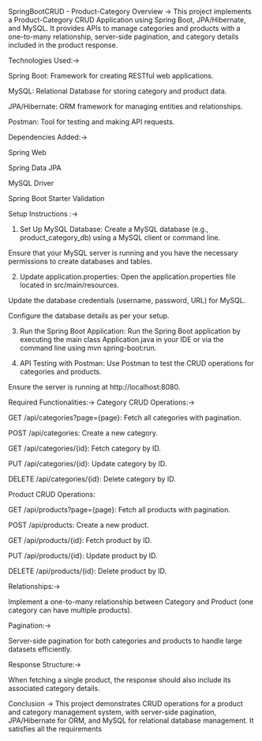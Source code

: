SpringBootCRUD - 
Product-Category
Overview ->
This project implements a Product-Category CRUD Application using Spring Boot, JPA/Hibernate, and MySQL. It provides APIs to manage categories and products with a one-to-many relationship, server-side pagination, and category details included in the product response.

Technologies Used:->

Spring Boot: Framework for creating RESTful web applications.

MySQL: Relational Database for storing category and product data.

JPA/Hibernate: ORM framework for managing entities and relationships.

Postman: Tool for testing and making API requests.

Dependencies Added:->

Spring Web

Spring Data JPA

MySQL Driver

Spring Boot Starter Validation

Setup Instructions :->
1. Set Up MySQL Database:
Create a MySQL database (e.g., product_category_db) using a MySQL client or command line.

Ensure that your MySQL server is running and you have the necessary permissions to create databases and tables.

2. Update application.properties:
Open the application.properties file located in src/main/resources.

Update the database credentials (username, password, URL) for MySQL.

Configure the database details as per your setup.

3. Run the Spring Boot Application:
Run the Spring Boot application by executing the main class Application.java in your IDE or via the command line using mvn spring-boot:run.

4. API Testing with Postman:
Use Postman to test the CRUD operations for categories and products.

Ensure the server is running at http://localhost:8080.

Required Functionalities:->
Category CRUD Operations:->

GET /api/categories?page={page}: Fetch all categories with pagination.

POST /api/categories: Create a new category.

GET /api/categories/{id}: Fetch category by ID.

PUT /api/categories/{id}: Update category by ID.

DELETE /api/categories/{id}: Delete category by ID.

Product CRUD Operations:

GET /api/products?page={page}: Fetch all products with pagination.

POST /api/products: Create a new product.

GET /api/products/{id}: Fetch product by ID.

PUT /api/products/{id}: Update product by ID.

DELETE /api/products/{id}: Delete product by ID.

Relationships:->

Implement a one-to-many relationship between Category and Product (one category can have multiple products).

Pagination:->

Server-side pagination for both categories and products to handle large datasets efficiently.

Response Structure:->

When fetching a single product, the response should also include its associated category details.

Conclusion ->
This project demonstrates CRUD operations for a product and category management system, with server-side pagination, 
JPA/Hibernate for ORM, and MySQL for relational database management. It satisfies all the requirements 
